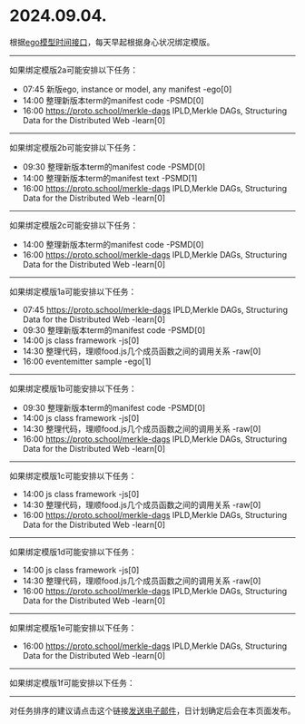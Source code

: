 # 2024.09.04.

根据[ego模型时间接口](https://gitee.com/hyg/blog/blob/master/timeflow.md)，每天早起根据身心状况绑定模版。

---
如果绑定模版2a可能安排以下任务：

- 07:45	新版ego, instance or model, any manifest -ego[0]
- 14:00	整理新版本term的manifest code -PSMD[0]
- 16:00	https://proto.school/merkle-dags IPLD,Merkle DAGs, Structuring Data for the Distributed Web -learn[0]

---
如果绑定模版2b可能安排以下任务：

- 09:30	整理新版本term的manifest code -PSMD[0]
- 14:00	整理新版本term的manifest text -PSMD[1]
- 16:00	https://proto.school/merkle-dags IPLD,Merkle DAGs, Structuring Data for the Distributed Web -learn[0]

---
如果绑定模版2c可能安排以下任务：

- 14:00	整理新版本term的manifest code -PSMD[0]
- 16:00	https://proto.school/merkle-dags IPLD,Merkle DAGs, Structuring Data for the Distributed Web -learn[0]

---
如果绑定模版1a可能安排以下任务：

- 07:45	https://proto.school/merkle-dags IPLD,Merkle DAGs, Structuring Data for the Distributed Web -learn[0]
- 09:30	整理新版本term的manifest code -PSMD[0]
- 14:00	js class framework -js[0]
- 14:30	整理代码，理顺food.js几个成员函数之间的调用关系 -raw[0]
- 16:00	eventemitter sample -ego[1]

---
如果绑定模版1b可能安排以下任务：

- 09:30	整理新版本term的manifest code -PSMD[0]
- 14:00	js class framework -js[0]
- 14:30	整理代码，理顺food.js几个成员函数之间的调用关系 -raw[0]
- 16:00	https://proto.school/merkle-dags IPLD,Merkle DAGs, Structuring Data for the Distributed Web -learn[0]

---
如果绑定模版1c可能安排以下任务：

- 14:00	js class framework -js[0]
- 14:30	整理代码，理顺food.js几个成员函数之间的调用关系 -raw[0]
- 16:00	https://proto.school/merkle-dags IPLD,Merkle DAGs, Structuring Data for the Distributed Web -learn[0]

---
如果绑定模版1d可能安排以下任务：

- 14:00	js class framework -js[0]
- 14:30	整理代码，理顺food.js几个成员函数之间的调用关系 -raw[0]
- 16:00	https://proto.school/merkle-dags IPLD,Merkle DAGs, Structuring Data for the Distributed Web -learn[0]

---
如果绑定模版1e可能安排以下任务：

- 16:00	https://proto.school/merkle-dags IPLD,Merkle DAGs, Structuring Data for the Distributed Web -learn[0]

---
如果绑定模版1f可能安排以下任务：


---
对任务排序的建议请点击这个链接<a href="mailto:huangyg@mars22.com?subject=关于2024.09.04.任务排序的建议&body=date: 2024.09.04.%0D%0Afile: ../../blog/release/time/d.20240904.md%0D%0A---请勿修改邮件主题及以上内容---%0D%0A">发送电子邮件</a>，日计划确定后会在本页面发布。
